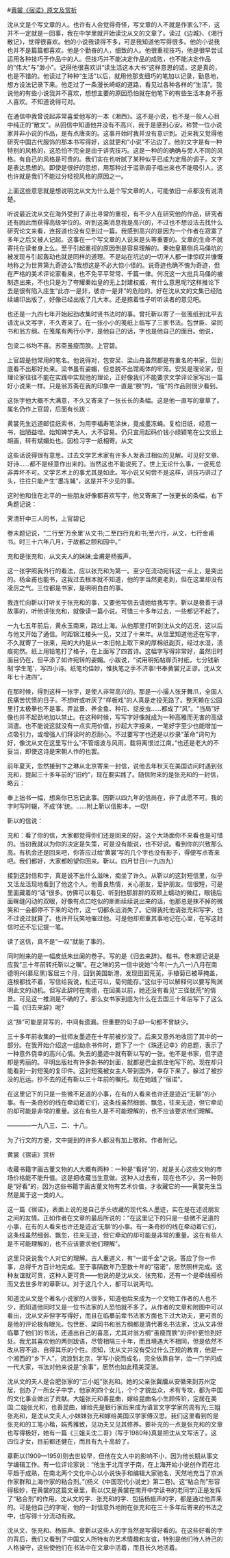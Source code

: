 #[黄裳《宿诺》原文及赏析](https://www.vrrw.net/wx/8758.html)

沈从文是个写文章的人。也许有人会觉得奇怪，写文章的人不就是作家么?不，这并不一定就是一回事，我在中学里就开始读沈从文的文章了。读过《边城》、《湘行散记》，觉得很喜欢。他的小说我读得不多，可是我知道他写得很多。他的小说我也并不是篇篇都喜欢。他是个勤奋的人，细致的人。他很重视技巧，他是很早尝试运用各种技巧于作品中的人。但技巧并不能决定作品的成败，也不能决定作品的“伟大”与“渺小”。记得他很喜欢讲“读生活这本大书”这样意思的话。这是真的，也是不错的。他读过了种种“生活”以后，就用他那支细巧的笔加以记录，勤恳地，想方设法记录下来。他走过了一条漫长崎岖的道路，看见过各种各样的“生活”。我说他的有些小说我并不喜欢，想想主要的原因恐怕就在他笔下的有些生活本身不惹人喜欢。不知道说得可对。

在通信中我曾说起非常喜爱他写的一本《湘西》。这不是小说，也不是一般人心目中纯正的“散文”。从回信中知道他并没有不高兴，我于是感到心安。称赞一位小说家并非小说的作品，是有点唐突的。这事开始时我并没有意识到。近来我又觉得他研究中国古代服饰的那本书写得好，这就更和“小说”不沾边了。他的文字是有一种特别的风格的，这恐怕不完全是由于讲究技巧。这是一种的的确确与旁人不同的风格。有自己的风格是可贵的。我们实在也听腻了某种似乎已成为定局的调子。文字是表达思想的。即使是很好的思想，用那种过于滥熟调子唱出来也不能吸引人。这也许就是我们不能过分轻视风格的原因之一。

上面这些意思就是想说明沈从文为什么是个写文章的人，可能依旧一点都没有说清楚。



听说最近沈从文在海外受到了非比寻常的重视，有不少人在研究他的作品，研究者还有因此而获得高级学位的。听到这类消息我是高兴的，不过也不想设法去找什么研究论文来看，连报道也没有见到过一篇。我感到高兴的是因为一个作者在寂寞了多年之后又被人记起。这事在一个写文章的人说来是头等重要的。文章的生命不就寄托在读者身上么。至于引起重视的原因倒是容易理解的。秦始皇墓侧兵马俑坑的被发现与引起轰动也就是同样的道理。不是站在坑边的一切洋人都一律惊叹并慷慨地称之为世界第九奇迹么?我想这是不必大惊小怪的。说奇迹也确不愧为奇迹，但在严格的美术评论家看来，也不免平平常常、千篇一律。何况这一大批兵马俑的被制造出来，不也只是为了夸耀秦始皇的无上封建权威，有什么意思呢?这样推论下去是很有陷入庄生“此亦一是非，彼亦一是非”的危险的。好在沈从文的文集已经陆续编印出版了，好像已经出版了几大本。还是捺着性子听听读者的意见吧。

也还是一九四七年开始起劲收集时贤书法时的事。曾托靳以寄了一张笺纸到北平去请沈从文写字，不久寄来了。在一张小小的笺纸上临写了三家书法。包世臣、梁同书和翁方纲。在笺尾有两行小字，是他自己的话，字也是他自己的面目。他说，

包梁二书均不喜。苏斋虽瘦而腴。上官碧。

上官碧是他常用的笔名。他说得对，包安吴、梁山舟虽然都是有重名的书家，但到底看不出那好处来。梁书虽有姿媚，但总脱不出馆阁体的牢笼。安吴是理论家，但理论家往往不能在实践中实现他的理论，正好像我们不能要求文学评论家写出一篇好小说来一样。只是翁苏斋在我的印象中一直是“腴”的，“瘦”的作品则很少看到。

这张字他大概不大满意，不久又寄来了一张长长的条幅。这是他一直写的章草了。属名仍作上官碧，后面有长跋：

黄裳先生远道邮佳纸索书，为用李福寿笔涂抹，竟成墨冻蝇。复检旧纸，经意一书，拙陋益增。始知婢学夫人，大不容易。仍只宜用起码价钱小绿颖笔在公文纸上胡画，转有斌媚处也。因检习字一纸相寄。从文

这些话说得很有意思。过去文学艺术家有许多人发表过相似的见解。可见好文章、好诗……都不是经意作出来的。当然这也不能说死了。世上无论什么事，一说死总非弄坏不可。文学艺术上的事尤其是如此。写小说又何尝不是这样，讲技巧讲过了头，往往只能产生“墨冻蝇”，这是并不少见的事。

这时他和住在北平的一些朋友好像都喜欢写字，他又寄来了一张更长的条幅，右下角题记说：

霁清轩中三人同书，上官碧记

卷末题记说，“二行至‘万余里’从文书;二至四行充和书;至六行，从文，七行金甫书。时三十六年八月，于故都之颐和园中。”

充和是张充和，从文夫人的妹妹;金甫是杨振声。

这一张字照我外行的看法，应以张充和为第一。至少在流动宛转这一点上，是突出的。杨金甫也能书，这我过去根本就不知道，他的字当然更老到，但在这里却没有凌厉之气。三位都是书家，是明明白白的事。

我连忙向靳以打听关于张充和的事，又要他写信去请她给我写字。靳以是极善于讲故事的，听他讲张充和，就像读一篇小说。可惜三十多年过去，一些都记不起了。

一九七五年前后，黄永玉南来，路过上海。从他那里打听到沈从文的近况，这以后与他又开始了通信。时距锦江楼头一见，又过了十来年。从信里知道他还在写字，不久就寄了一张来，用的大约是从一本旧帖上取下来的厚棉纸副页，经过水湿，渍痕宛然。纸上用铅笔打了格子，在上面写了四首诗。这幅字写得非常好，虽然旧时面目仍在，但平添了如许宛转的姿媚。小跋说，“试用明拓帖扉页衬纸，七分钱新制‘学生笔’，写四小诗。纸笔均佳妙，惟执笔之手不济事!书奉黄裳兄正谬。沈从文年七十进四”。

在那时候，得到这样一张字，是使人非常高兴的。那是一小撮人张牙舞爪，全国人民痛苦忧愤的日子。不想听或听厌了“样板戏”的人真是走投无路了。整天赖在公园里打太极拳也不是事。弄盆景、养金鱼、种花、捉皮虫……都成了“风”。“当局”好像也并不起劲地加以禁止。在这种时候，写写字好像就成为一种高雅而无害的高级消遣。也不能说这就没有一点实用价值，抄起大字报来，一笔好字至少也能增加一点吸引力，或增强人们拜读时的忍耐心。不过要写字也还是以抄录“革命”词句为好，像沈从文在这里写什么“不管烟波与风雨，载将离恨过江南。”也还是老大的不妥当，即使这诗是宋朝人作的也罢。

前年夏天，忽然接到卞之琳从北京寄来一封信，说他去年秋天在美国访问时遇到张充和，提起三十多年前的“旧约”，现在要实践了。随信附来的是张充和的一封信，略云：

奉上拙书一幅，想来你已忘记此事。因靳以四九年的信尚在，非了此愿不可。我的字时写时辍，不成‘体’统。……附上靳以信影本，一叹!

靳以的信说：

充和：看了你的信，大家都觉得你们还是回来的好。这个大场面你不来看也是可惜的。当初我就以为你的决定是失策，可是没有能说，也不好说。看到你的兴致那么高。有机会还是回来吧，你答应过给‘黄裳’写的几个字也没有影子，得便写点寄来吧。我们都好，大家都盼望你回来。靳以。四月廿日(一九四九)

接到这封信和字，真是说不出什么滋味，痴坐了许久。从靳以的这封短信里，似乎又活龙活现地看到了他这个人。他善良热情，关心朋友，爱护朋友。信很短，可是里面藏着的“话”很多。仿佛可以看见、听到他那胖胖的双颊上蠕动的微红，眼镜后面眯缝闪动的双眼，好像有点口吃似的断断续续说出来的话，他那总是抹不掉的微笑和一会都停不下来的动作，这一切都永远消失了。记得我托他请张充和写字，也不过说过就算了。也许开玩笑地催过他。可是他却郑重其事地记在心里，在写这封信时还不忘记提一笔。

读了这信，真不是“一叹”就能了事的。

同时附来的是一幅皮纸朱丝阑的卷子。写的是《归去来辞》。楷书。卷末题记说是应我“三十年前转托靳以之嘱”。在之琳的另一信中说她“今年(一九八一)八月在南德明兴(慕尼黑)客居三个月，回到美国新港，发现田园荒芜，手植菊已被草掩盖，连根都找不着，写信给我说，松还可以，菊何能存。”这似乎可以解释何以要写陶渊明此文的动机。但写此辞时在南德，在回美以前，她还没有看见“三径就荒”的情景。可见这一推测是不确的了。那么女书家到底为什么在去国三十年后写下了这么一篇《归去来辞》呢?

这“辞”可能是背写的，中间有遗漏。但重要的句子却一句都不曾缺少。

三十多年前收集的一批师友墨迹在十年前被抄没了。后来又意外地收回了其中的一部分。在我开始介绍这一组劫余书件时，题下了一个《珠还记幸》的总题，表示了一种意外侥幸的高兴心情。失去的墨迹中就有靳以写的一张。他不是书家，但字迹却是秀丽的。平明出版社有许多新书的封面，就都是巴金抓住他写下的。现在却只能看到一封短笺的复印件。这封短笺被女主人带到国外，幸存下来了。躲过了被抄没的厄运。抄不去的还有靳以三十年前的嘱托。现在她践了“宿诺”。

在这里记下的只是一些微不足道的小事，在有的人看来也许还是迹近“无聊”的小事。有一条奇妙的线在牵动着它们，这条线虽然细弱、飘忽，往来无迹，但它牵动的却可能是非常的重量。这在有些人是不可能理解的，也不应该要求他们理解。

————一九八三、二、十八。

为了行文的方便，文中提到的许多人都没有加上敬称。作者附记。

黄裳《宿诺》赏析

收藏书籍字画古董文物的人大概有两种：一种是“看好”的，就是关心这些文物的市场价格能不能升值。这是把收藏当生意做。这种人过去有，现在也不少。另一种则是“好看”的，因为这些书籍字画古董文物有艺术价值，才收藏它的——黄裳先生当然是属于这一类的人。

这一篇《宿诺》，表面上说的是自己手头收藏的现代名人墨迹，实在是在述说朋友之间的友情。正如作者在文章的最后所说的：“在这里记下的只是一些微不足道的小事，在有的人看来也许还是迹近‘无聊’的小事。有一条奇妙的线在牵动着它们，这条线虽然细弱、飘忽，往来无迹，但它牵动的却可能是非常的重量。这在有些人是不可能理解的，也不应该要求他们理解”。

这里只说说我个人对它的理解。古人重道义，有“一诺千金”之说。答应了你一件事，总得千方百计地完成。至于事隔数年乃至数十年的“宿诺”，居然照样完成。这种友谊就可贵，这种人更可贵——他说的是沈从文、张充和，还有一个是牵线搭桥而又去世多年的章靳以。对于这几个人，都可以说两句。

知道沈从文是个著名小说家的人很多，知道他后来成为一个文物工作者的人也不少，而知道他同时又是一位书法家的人恐怕就不多了。从作者的文章和附图中可以看出，沈从文非但字写得好，而且在临摹前辈书法家方面也下过大功夫，更可贵的是他的评论极有眼光。包世臣、梁同书和翁方纲都是清代著名书法家，沈从文非但临摹了他们的书法，还道出自己的喜恶，尤其对翁方纲“虽瘦而腴”的评价更恰到好处。我尤其喜欢他的两则跋语，尽管相隔三十年，而且境遇大不相同，但是依然不改从容不迫、自得其乐的个性。须知，沈从文并没有受过什么正规的教育，他是一个湘西的“乡下人”，流浪到北京，学写小说而成名，完全依靠自学，治一门学问成一代大家，书法对他来说是“余事”，居然也如此精美深湛。

沈从文的夫人是合肥张家的“三小姐”张兆和。她的父亲张冀牖从安徽来到苏州定居，创办了一所女子中学，他家的四个女儿，个个才貌出众，术有专攻，都为中国的文化事业做出了贡献。大姐张元和善昆曲，嫁给昆曲名小生顾传玠，定居在美国;二姐张允和，也善昆曲，嫁给先是银行家后来成为语言文字学家的周有光;三姐张兆和，是沈从文夫人;小妹妹张充和嫁给美国汉学家傅汉思。我们这里看到的是张充和的工笔小楷，娟秀雅致，见功夫又见其修养。要补充的一点是张充和的文章也写得极好，她有一篇《三姐夫沈二哥》(写于1980年)真是把沈从文写活了。这四位才女，目前都还健在，而且有九十高龄了。

章靳以(1909—1959)则去世较早，但他在文人中的影响不小，因为他长期从事文学编辑工作。有一位评论家说：“他生于北而学于南，在上海开始小说创作而在北平趋于成熟，在南北两个文化中心以小说快手和编辑大家驰名，天然地充当了京派作家群和上海作家的粘合剂。”(杨义《中国现代小说史》第二卷)。这“粘合剂”形容得极妙，在黄裳的这篇文章里，靳以(又是黄裳在南开中学读书的老同学)正是发挥了“粘合剂”的作用。沈从文的字、张充和的字、包括杨振声的字，都是通过他弄来的。可是他自己的字呢，他的一封信意外地附在张充和在三十多年后寄来的书法之中，也写得十分流动有致。

沈从文、张充和、杨振声、章靳以这些人的字当然是写得好看的。在这些好看的字的背后，我们又看到了中国文人所特有的艺术情趣和友谊，特别是他们待人待己的人格操守，这些使他们在书法中在文章中活着，而且长久地活着。


